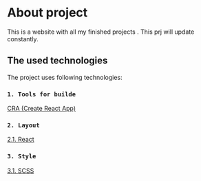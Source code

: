 # About project

This is a website with all my finished projects . This prj will update constantly.

## The used technologies

The project uses following technologies:

### `1. Tools for builde`

[CRA (Create React App)](https://create-react-app.dev/) 

### `2. Layout`

[2.1. React](https://react.dev/) 

### `3. Style`

[3.1. SCSS](https://sass-lang.com/) 
